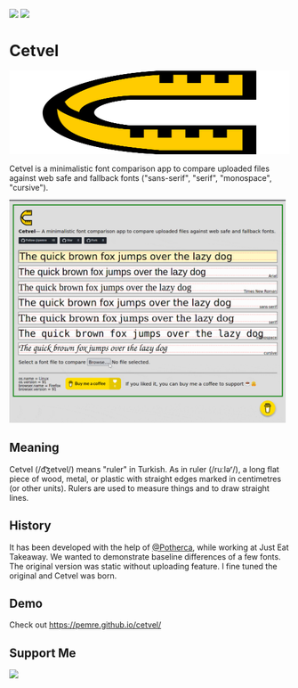 ![](https://img.shields.io/badge/awesome%3F-yes-green.svg)
![](https://img.shields.io/github/license/pemre/cetvel)

# Cetvel

<img src="./cetvel.svg" width="100%" height="150" alt="Logo of Cetvel"/>

Cetvel is a minimalistic font comparison app to compare uploaded files against web safe and fallback fonts ("sans-serif", "serif", "monospace", "cursive").

<img src="./cetvel.gif" height="400" alt="Demo of Cetvel"/>

## Meaning

Cetvel (/d͡ʒetvel/) means "ruler" in Turkish. As in ruler (/ruːləʳ/), a long flat piece of wood, metal, or plastic with
straight edges marked in centimetres (or other units). Rulers are used to measure things and to draw straight lines.

## History

It has been developed with the help of [@Potherca](https://github.com/Potherca), while working at Just Eat Takeaway.
We wanted to demonstrate baseline differences of a few fonts. The original version was static without uploading feature.
I fine tuned the original and Cetvel was born.

## Demo

Check out https://pemre.github.io/cetvel/

## Support Me

<a target="_blank" href="https://www.buymeacoffee.com/pemre"><img src="https://img.buymeacoffee.com/button-api/?text=Buy me a coffee&emoji=&slug=pemre&button_colour=FFDD00&font_colour=000000&font_family=Lato&outline_colour=000000&coffee_colour=ffffff"></a>
